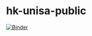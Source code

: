 # hk-unisa-public
[![Binder](https://mybinder.org/badge_logo.svg)](https://mybinder.org/v2/gh/haydenkerr/hk-unisa-public/HEAD)
